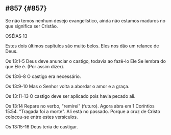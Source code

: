 ## #857 {#857}

Se não temos nenhum desejo evangelístico, ainda não estamos maduros no que significa ser Cristão.

OSÉIAS 13

Estes dois últimos capítulos são muito belos. Eles nos dão um relance de Deus.

Os 13:1-5 Deus deve anunciar o castigo, todavia ao fazê-lo Ele Se lembra do que Ele é. (Por assim dizer).

Os 13:6-8 O castigo era necessário.

Os 13:9-10 Mas o Senhor volta a abordar o amor e a graça.

Os 13:11-13 O castigo deve ser aplicado pois havia pecado ali.

Os 13:14 Repare no verbo, &quot;remirei&quot; (futuro). Agora abra em 1 Coríntios 15:54\. &quot;Tragada foi a morte&quot;. Ali está no passado. Porque a cruz de Cristo colocou-se entre estes versículos.

Os 13:15-16 Deus teria de castigar.
